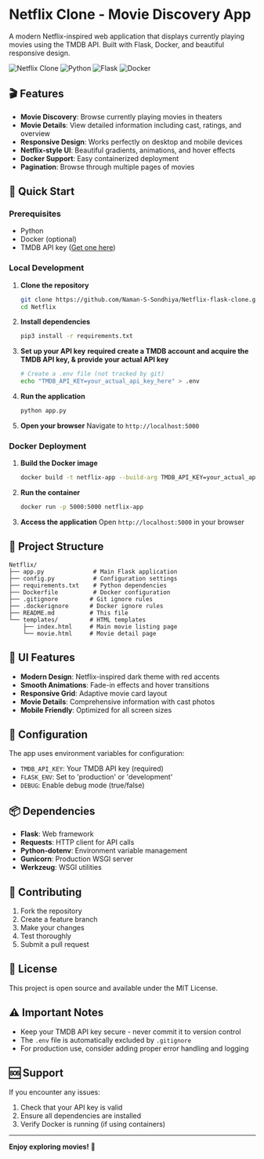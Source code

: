 # Netflix Clone - Movie Discovery App

A modern Netflix-inspired web application that displays currently playing movies using the TMDB API. Built with Flask, Docker, and beautiful responsive design.

![Netflix Clone](https://img.shields.io/badge/Netflix-Clone-red) ![Python](https://img.shields.io/badge/Python-3.9-blue) ![Flask](https://img.shields.io/badge/Flask-2.0-green) ![Docker](https://img.shields.io/badge/Docker-Ready-blue)

## 🎬 Features

- **Movie Discovery**: Browse currently playing movies in theaters
- **Movie Details**: View detailed information including cast, ratings, and overview
- **Responsive Design**: Works perfectly on desktop and mobile devices
- **Netflix-style UI**: Beautiful gradients, animations, and hover effects
- **Docker Support**: Easy containerized deployment
- **Pagination**: Browse through multiple pages of movies

## 🚀 Quick Start

### Prerequisites
- Python 
- Docker (optional)
- TMDB API key ([Get one here](https://www.themoviedb.org/settings/api))

### Local Development

1. **Clone the repository**
   ```bash
   git clone https://github.com/Naman-S-Sondhiya/Netflix-flask-clone.git
   cd Netflix
   ```

2. **Install dependencies**
   ```bash
   pip3 install -r requirements.txt
   ```

3. **Set up your API key** **required create a TMDB account and acquire the TMDB API key, & provide your actual API key**
   ```bash
   # Create a .env file (not tracked by git)
   echo "TMDB_API_KEY=your_actual_api_key_here" > .env
   ```

4. **Run the application**
   ```bash
   python app.py
   ```

5. **Open your browser**
   Navigate to `http://localhost:5000`

### Docker Deployment

1. **Build the Docker image**
   ```bash
   docker build -t netflix-app --build-arg TMDB_API_KEY=your_actual_api_key_here .
   ```

2. **Run the container**
   ```bash
   docker run -p 5000:5000 netflix-app
   ```

3. **Access the application**
   Open `http://localhost:5000` in your browser

## 📁 Project Structure

```
Netflix/
├── app.py              # Main Flask application
├── config.py           # Configuration settings
├── requirements.txt    # Python dependencies
├── Dockerfile          # Docker configuration
├── .gitignore         # Git ignore rules
├── .dockerignore      # Docker ignore rules
├── README.md          # This file
└── templates/         # HTML templates
    ├── index.html     # Main movie listing page
    └── movie.html     # Movie detail page
```

## 🎨 UI Features

- **Modern Design**: Netflix-inspired dark theme with red accents
- **Smooth Animations**: Fade-in effects and hover transitions
- **Responsive Grid**: Adaptive movie card layout
- **Movie Details**: Comprehensive information with cast photos
- **Mobile Friendly**: Optimized for all screen sizes

## 🔧 Configuration

The app uses environment variables for configuration:

- `TMDB_API_KEY`: Your TMDB API key (required)
- `FLASK_ENV`: Set to 'production' or 'development'
- `DEBUG`: Enable debug mode (true/false)

## 📦 Dependencies

- **Flask**: Web framework
- **Requests**: HTTP client for API calls
- **Python-dotenv**: Environment variable management
- **Gunicorn**: Production WSGI server
- **Werkzeug**: WSGI utilities

## 🤝 Contributing

1. Fork the repository
2. Create a feature branch
3. Make your changes
4. Test thoroughly
5. Submit a pull request

## 📄 License

This project is open source and available under the MIT License.

## ⚠️ Important Notes

- Keep your TMDB API key secure - never commit it to version control
- The `.env` file is automatically excluded by `.gitignore`
- For production use, consider adding proper error handling and logging

## 🆘 Support

If you encounter any issues:
1. Check that your API key is valid
2. Ensure all dependencies are installed
3. Verify Docker is running (if using containers)

---

**Enjoy exploring movies!** 🍿
